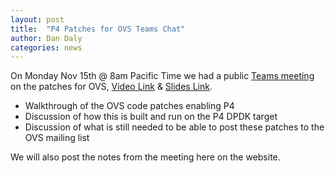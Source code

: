 ```yaml
---
layout: post
title:  "P4 Patches for OVS Teams Chat"
author: Dan Daly
categories: news 
---
```


On Monday Nov 15th @ 8am Pacific Time we had a public [Teams meeting](https://teams.microsoft.com/l/meetup-join/19%3ameeting_ODIxZDU1MTgtOTM1Yi00MWEzLTkwZDUtNjdlNzkyYTdhNTNl%40thread.v2/0?context=%7b%22Tid%22%3a%2246c98d88-e344-4ed4-8496-4ed7712e255d%22%2c%22Oid%22%3a%221232290d-c824-4050-a582-15598b1d126b%22%7d) on the patches for OVS, [Video Link](https://youtu.be/wHrT8_Epfz0) & [Slides Link](/documentation/Meetings/P4-OVS-Codewalk.pptx).

 * Walkthrough of the OVS code patches enabling P4
 * Discussion of how this is built and run on the P4 DPDK target
 * Discussion of what is still needed to be able to post these patches to the OVS mailing list

We will also post the notes from the meeting here on the website.
